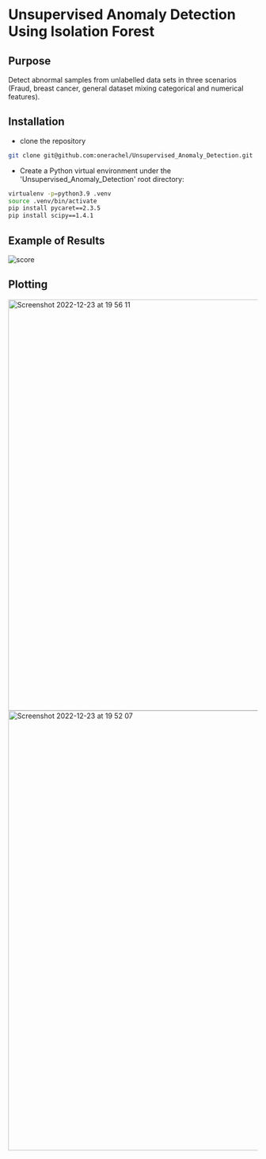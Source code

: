 # Unsupervised Anomaly Detection Using Isolation Forest
## Purpose
Detect abnormal samples from unlabelled data sets in three scenarios (Fraud, breast cancer, general dataset mixing categorical and numerical features). 

## Installation
- clone the repository
```bash
git clone git@github.com:onerachel/Unsupervised_Anomaly_Detection.git
```
- Create a Python virtual environment under the 'Unsupervised_Anomaly_Detection' root directory:
```bash
virtualenv -p=python3.9 .venv
source .venv/bin/activate
pip install pycaret==2.3.5
pip install scipy==1.4.1
```
## Example of Results
![score](https://user-images.githubusercontent.com/75667244/209462937-4efe61e7-0d5a-4b47-ad0e-d8d14cb51b2e.png)

## Plotting 
<img width="828" alt="Screenshot 2022-12-23 at 19 56 11" src="https://user-images.githubusercontent.com/75667244/209462948-9340687e-571d-452e-a622-94dc997dbb4e.png">
<img width="886" alt="Screenshot 2022-12-23 at 19 52 07" src="https://user-images.githubusercontent.com/75667244/209462951-b639e234-ca1d-4ef1-af57-a7743679eed5.png">
